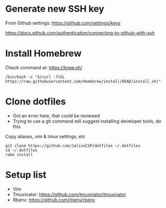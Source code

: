 # Generate new SSH key

From Github settings: https://github.com/settings/keys

https://docs.github.com/authentication/connecting-to-github-with-ssh

# Install Homebrew

Check command at: https://brew.sh/

```
/bin/bash -c "$(curl -fsSL https://raw.githubusercontent.com/Homebrew/install/HEAD/install.sh)"
```

# Clone dotfiles

- Got an error here, that could be reviewed
- Trying to use a git command will suggest installing developer tools, do this

Copy aliases, vim & tmux settings, etc

```
git clone https://github.com/JalisoCSP/dotfiles ~/.dotfiles
cd ~/.dotfiles
rake install
```

# Setup list

* Vim
* Tmuxinator: https://github.com/tmuxinator/tmuxinator
* Rbenv: https://github.com/rbenv/rbenv
